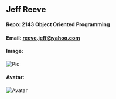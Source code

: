 ## Jeff Reeve
#### Repo: 2143 Object Oriented Programming
#### Email: reeve.jeff@yahoo.com
#### Image: 
![Pic](https://i.imgur.com/Q8lcr4s.jpg)
#### Avatar: 
![Avatar](https://imgur.com/i8fjXUH)
